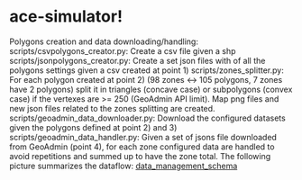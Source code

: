 # ace-simulator!

Polygons creation and data downloading/handling:
scripts/csvpolygons_creator.py: Create a csv file given a shp
scripts/jsonpolygons_creator.py: Create a set json files with of all the polygons settings given a csv created at point 1)
scripts/zones_splitter.py: For each polygon created at point 2) (98 zones <-> 105 polygons, 7 zones have 2 polygons) split it in triangles (concave case) or subpolygons (convex case) if the vertexes are >= 250 (GeoAdmin API limit). Map png files and new json files related to the zones splitting are created.
scripts/geoadmin_data_downloader.py: Download the configured datasets given the polygons defined at point 2) and 3)
scripts/geoadmin_data_handler.py: Given a set of jsons file downloaded from GeoAdmin (point 4), for each zone configured data are handled to avoid repetitions and summed up to have the zone total.
The following picture summarizes the dataflow:
[data_management_schema](https://user-images.githubusercontent.com/56017319/217249077-540b9ca7-e813-4188-af5e-b16d2d174dc1.png)
